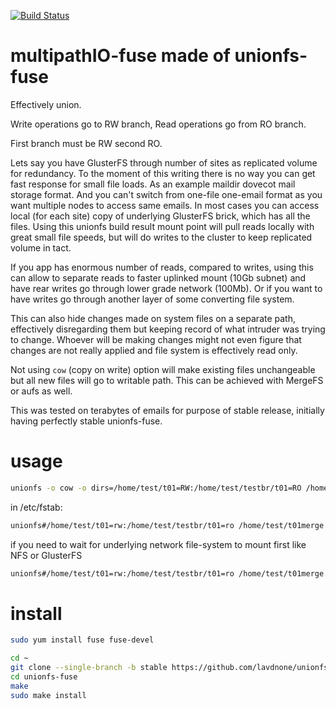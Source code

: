 [![Build Status](https://travis-ci.org/lavdnone/unionfs-fuse.svg?branch=stable)](https://travis-ci.org/lavdnone/unionfs-fuse)

multipathIO-fuse made of unionfs-fuse
============

Effectively union.

Write operations go to RW branch, Read operations go from RO branch.

First branch must be RW second RO. 

Lets say you have GlusterFS through number of sites as replicated volume for redundancy. To the moment of this writing there is no way you can get fast response for small file loads. As an example maildir dovecot mail storage format. And you can't switch from one-file one-email format as you want multiple nodes to access same emails. In most cases you can access local (for each site) copy of underlying GlusterFS brick, which has all the files. Using this unionfs build result mount point will pull reads locally with great small file speeds, but will do writes to the cluster to keep replicated volume in tact. 

If you app has enormous number of reads, compared to writes, using this can allow to separate reads to faster uplinked mount (10Gb subnet) and have rear writes go through lower grade network (100Mb). Or if you want to have writes go through another layer of some converting file system.

This can also hide changes made on system files on a separate path, effectively disregarding them but keeping record of what intruder was trying to change. Whoever will be making changes might not even figure that changes are not really applied and file system is effectively read only.

Not using `cow` (copy on write) option will make existing files unchangeable but all new files will go to writable path. This can be achieved with MergeFS or aufs as well.

This was tested on terabytes of emails for purpose of stable release, initially having perfectly stable unionfs-fuse.

usage
============
```bash
unionfs -o cow -o dirs=/home/test/t01=RW:/home/test/testbr/t01=RO /home/test/t01merge
```

in /etc/fstab:
```bash
unionfs#/home/test/t01=rw:/home/test/testbr/t01=ro /home/test/t01merge fuse allow_other,cow,direct_io,_netdev 0 0
```

if you need to wait for underlying network file-system to mount first like NFS or GlusterFS
```bash
unionfs#/home/test/t01=rw:/home/test/testbr/t01=ro /home/test/t01merge fuse x-systemd.requires-mounts-for=/home/test/t01,allow_other,cow,direct_io,_netdev 0 0
```

install
============

```bash
sudo yum install fuse fuse-devel

cd ~
git clone --single-branch -b stable https://github.com/lavdnone/unionfs-fuse.git
cd unionfs-fuse
make
sudo make install
```
